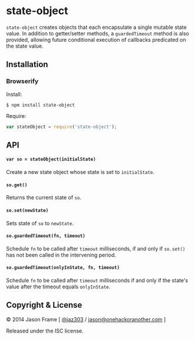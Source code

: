# state-object

`state-object` creates objects that each encapsulate a single mutable state value. In addition to getter/setter methods, a `guardedTimeout` method is also provided, allowing future conditional execution of callbacks predicated on the state value.

## Installation

### Browserify

Install:

    $ npm install state-object

Require:

```javascript
var stateObject = require('state-object');
```

## API

#### `var so = stateObject(initialState)`

Create a new state object whose state is set to `initialState`.

#### `so.get()`

Returns the current state of `so`.

#### `so.set(newState)`

Sets state of `so` to `newState`.

#### `so.guardedTimeout(fn, timeout)`

Schedule `fn` to be called after `timeout` milliseconds, if and only if `so.set()` has not been called in the intervening period.

#### `so.guardedTimeout(onlyInState, fn, timeout)`

Schedule `fn` to be called after `timeout` milliseconds if and only if the state's value after the timeout equals `onlyInState`.

## Copyright &amp; License

&copy; 2014 Jason Frame [ [@jaz303](http://twitter.com/jaz303) / [jason@onehackoranother.com](mailto:jason@onehackoranother.com) ]

Released under the ISC license.
